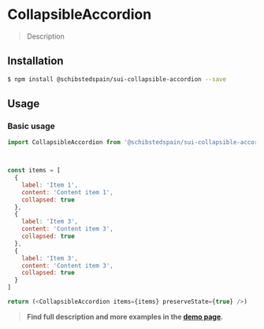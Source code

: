 # CollapsibleAccordion

> Description

<!-- ![](./assets/preview.png) -->

## Installation

```sh
$ npm install @schibstedspain/sui-collapsible-accordion --save
```

## Usage

### Basic usage
```js
import CollapsibleAccordion from '@schibstedspain/sui-collapsible-accordion'



const items = [
  {
    label: 'Item 1',
    content: 'Content item 1',
    collapsed: true
  },
  {
    label: 'Item 3',
    content: 'Content item 3',
    collapsed: true
  },
  {
    label: 'Item 3',
    content: 'Content item 3',
    collapsed: true
  }
]

return (<CollapsibleAccordion items={items} preserveState={true} />)
```


> **Find full description and more examples in the [demo page](#).**
